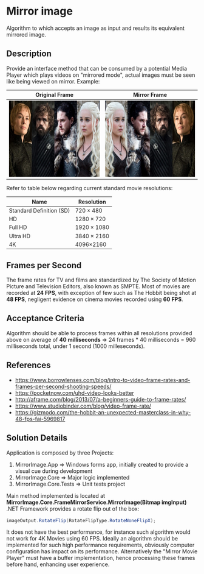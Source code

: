 # Mirror image 
Algorithm to which accepts an image as input and results its equivalent mirrored image.

## Description
Provide an interface method that can be consumed by a potential Media Player which plays videos on "mirrored mode", actual images must be seen like being viewed on mirror. Example: 

|   Original Frame| Mirror Frame  |
| ------------ | ------------ |
|  <img src="https://github.com/slipmp/mirror-image/blob/master/MirrorImage.Core.Tests/Frame-Examples/All-Resolutions/1-SD-720-480.jpg?raw=true" height="200"> | <img src="https://github.com/slipmp/mirror-image/blob/master/MirrorImage.Core.Tests/Frame-Examples/All-Resolutions/1-SD-720-480-Mirror.jpg?raw=true" height="200">  |

Refer to table below regarding current standard movie resolutions:

| Name  | Resolution   |
| ------------ | ------------ |
| Standard Definition (SD)  | 720 × 480  |
| HD  | 1280 × 720  |
| Full HD  |  1920 × 1080 |
| Ultra HD  |  3840 × 2160 |
| 4K  |  4096×2160 |

## Frames per Second
The frame rates for TV and films are standardized by The Society of Motion Picture and Television Editors, also known as SMPTE.
Most of movies are recorded at **24 FPS**, with exception of few such as The Hobbit being shot at **48 FPS**, negligent evidence on cinema movies recorded using **60 FPS**.

## Acceptance Criteria
Algorithm should be able to process frames within all resolutions provided above on average of **40 milliseconds** => 
24 frames * 40 milliseconds = 960 milliseconds total, under 1 second (1000 milleseconds).


## References
- https://www.borrowlenses.com/blog/intro-to-video-frame-rates-and-frames-per-second-shooting-speeds/
- https://pocketnow.com/uhd-video-looks-better
- http://aframe.com/blog/2013/07/a-beginners-guide-to-frame-rates/
- https://www.studiobinder.com/blog/video-frame-rate/
- https://gizmodo.com/the-hobbit-an-unexpected-masterclass-in-why-48-fps-fai-5969817

## Solution Details
Application is composed by three Projects:
1. MirrorImage.App => Windows forms app, initially created to provide a visual cue during development
2. MirrorImage.Core => Major logic implemented
3. MirrorImage.Core.Tests => Unit tests project

Main method implemented is located at **MirrorImage.Core.FrameMirrorService.MirrorImage(Bitmap imgInput)** 
.NET Framework provides a rotate flip out of the box:
```csharp
imageOutput.RotateFlip(RotateFlipType.RotateNoneFlipX);
```
It does not have the best performance, for instance such algorithm would not work for 4K Movies using 60 FPS.
Ideally an algorithm should be implemented for such high performance requirements, obviously computer configuration has impact on its performance.
Alternatively the "Mirror Movie Player" must have a buffer implementation, hence processing these frames before hand, enhancing user experience.
